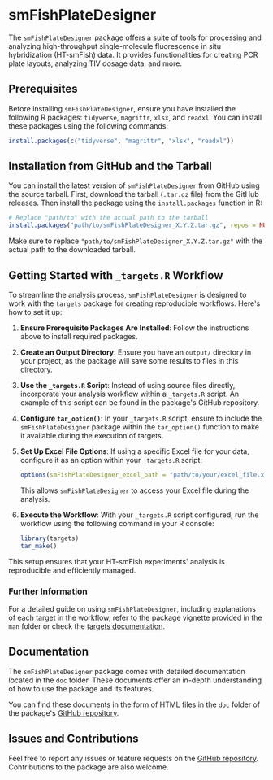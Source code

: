 # smFishPlateDesigner

The `smFishPlateDesigner` package offers a suite of tools for processing and analyzing high-throughput single-molecule fluorescence in situ hybridization (HT-smFish) data. It provides functionalities for creating PCR plate layouts, analyzing TIV dosage data, and more.

## Prerequisites

Before installing `smFishPlateDesigner`, ensure you have installed the following R packages: `tidyverse`, `magrittr`, `xlsx`, and `readxl`. You can install these packages using the following commands:

```r
install.packages(c("tidyverse", "magrittr", "xlsx", "readxl"))
```

## Installation from GitHub and the Tarball

You can install the latest version of `smFishPlateDesigner` from GitHub using the source tarball. First, download the tarball (`.tar.gz` file) from the GitHub releases. Then install the package using the `install.packages` function in R:

```r
# Replace "path/to" with the actual path to the tarball
install.packages("path/to/smFishPlateDesigner_X.Y.Z.tar.gz", repos = NULL, type = "source")
```

Make sure to replace `"path/to/smFishPlateDesigner_X.Y.Z.tar.gz"` with the actual path to the downloaded tarball.

## Getting Started with `_targets.R` Workflow

To streamline the analysis process, `smFishPlateDesigner` is designed to work with the `targets` package for creating reproducible workflows. Here's how to set it up:

1. **Ensure Prerequisite Packages Are Installed**: Follow the instructions above to install required packages.

2. **Create an Output Directory**: Ensure you have an `output/` directory in your project, as the package will save some results to files in this directory. 

3. **Use the `_targets.R` Script**: Instead of using source files directly, incorporate your analysis workflow within a `_targets.R` script. An example of this script can be found in the package's GitHub repository.

4. **Configure `tar_option()`**: In your `_targets.R` script, ensure to include the `smFishPlateDesigner` package within the `tar_option()` function to make it available during the execution of targets.

5. **Set Up Excel File Options**: If using a specific Excel file for your data, configure it as an option within your `_targets.R` script:

   ```r
   options(smFishPlateDesigner_excel_path = "path/to/your/excel_file.xlsx")
   ```
   This allows `smFishPlateDesigner` to access your Excel file during the analysis.
   
6. **Execute the Workflow**: With your `_targets.R` script configured, run the workflow using the following command in your R console:

   ```r
   library(targets)
   tar_make()
   ```
This setup ensures that your HT-smFish experiments' analysis is reproducible and efficiently managed.

### Further Information

For a detailed guide on using `smFishPlateDesigner`, including explanations of each target in the workflow, refer to the package vignette provided in the `man` folder or check the [targets documentation](https://docs.ropensci.org/targets/).

## Documentation

The `smFishPlateDesigner` package comes with detailed documentation located in the `doc` folder. These documents offer an in-depth understanding of how to use the package and its features.

You can find these documents in the form of HTML files in the `doc` folder of the package's [GitHub repository](https://github.com/cedrichk/smFishPlateDesigner/tree/main/doc).

## Issues and Contributions

Feel free to report any issues or feature requests on the [GitHub repository](https://github.com/cedrichk/smFishPlateDesigner). Contributions to the package are also welcome.


